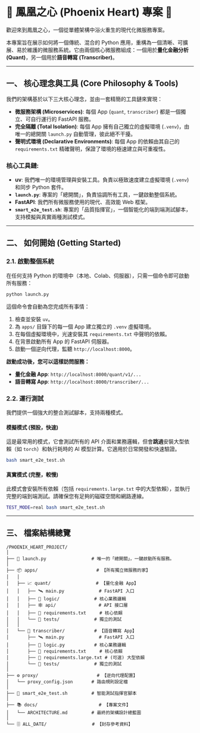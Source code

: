 # 🚀 鳳凰之心 (Phoenix Heart) 專案 🚀

歡迎來到鳳凰之心，一個從單體架構中浴火重生的現代化微服務專案。

本專案旨在展示如何將一個傳統、混合的 Python 應用，重構為一個清晰、可擴展、易於維護的微服務系統。它由兩個核心微服務組成：一個用於**量化金融分析 (Quant)**，另一個用於**語音轉寫 (Transcriber)**。

---

## 一、 核心理念與工具 (Core Philosophy & Tools)

我們的架構基於以下三大核心理念，並由一套精簡的工具鏈來實現：

- **微服務架構 (Microservices)**: 每個 App (`quant`, `transcriber`) 都是一個獨立、可自行運行的 FastAPI 服務。
- **完全隔離 (Total Isolation)**: 每個 App 擁有自己獨立的虛擬環境 (`.venv`)，由唯一的總開關 `launch.py` 自動管理，彼此絕不干擾。
- **聲明式環境 (Declarative Environments)**: 每個 App 的依賴由其自己的 `requirements.txt` 精確聲明，保證了環境的極速建立與可重複性。

### 核心工具鏈:

- **uv**: 我們唯一的環境管理與安裝工具。負責以極致速度建立虛擬環境 (`.venv`) 和同步 Python 套件。
- **`launch.py`**: 專案的「總開關」，負責協調所有工具，一鍵啟動整個系統。
- **FastAPI**: 我們所有微服務使用的現代、高效能 Web 框架。
- **`smart_e2e_test.sh`**: 專案的「品質指揮官」，一個智能化的端到端測試腳本，支持模擬與真實兩種測試模式。

---

## 二、 如何開始 (Getting Started)

### 2.1. 啟動整個系統

在任何支持 Python 的環境中（本地、Colab、伺服器），只需一個命令即可啟動所有服務：

```bash
python launch.py
```

這個命令會自動為您完成所有事情：
1.  檢查並安裝 `uv`。
2.  為 `apps/` 目錄下的每一個 App 建立獨立的 `.venv` 虛擬環境。
3.  在每個虛擬環境中，光速安裝其 `requirements.txt` 中聲明的依賴。
4.  在背景啟動所有 App 的 FastAPI 伺服器。
5.  啟動一個逆向代理，監聽 `http://localhost:8000`。

**啟動成功後，您可以這樣訪問服務：**
- **量化金融 App**: `http://localhost:8000/quant/v1/...`
- **語音轉寫 App**: `http://localhost:8000/transcriber/...`

### 2.2. 運行測試

我們提供一個強大的整合測試腳本，支持兩種模式。

#### 模擬模式 (預設，快速)

這是最常用的模式，它會測試所有的 API 介面和業務邏輯，但會**跳過**安裝大型依賴（如 `torch`）和執行耗時的 AI 模型計算。它適用於日常開發和快速驗證。

```bash
bash smart_e2e_test.sh
```

#### 真實模式 (完整，較慢)

此模式會安裝所有依賴（包括 `requirements.large.txt` 中的大型依賴），並執行完整的端到端測試。請確保您有足夠的磁碟空間和網路連線。

```bash
TEST_MODE=real bash smart_e2e_test.sh
```

---

## 三、 檔案結構總覽

```
/PHOENIX_HEART_PROJECT/
│
├── 🚀 launch.py                 # 唯一的「總開關」，一鍵啟動所有服務。
│
├── 📦 apps/                      # 【所有獨立微服務的家】
│   │
│   ├── 📈 quant/                 # 【量化金融 App】
│   │   ├── 🛰️ main.py             # FastAPI 入口
│   │   ├── 🧠 logic/             # 核心業務邏輯
│   │   ├── 🕸️ api/                # API 接口層
│   │   ├── 📜 requirements.txt     # 核心依賴
│   │   └── 🧪 tests/             # 獨立的測試
│   │
│   └── 🎤 transcriber/           # 【語音轉寫 App】
│       ├── 🛰️ main.py             # FastAPI 入口
│       ├── 🧠 logic.py           # 核心業務邏輯
│       ├── 📜 requirements.txt     # 核心依賴
│       ├── 📜 requirements.large.txt # (可選) 大型依賴
│       └── 🧪 tests/             # 獨立的測試
│
├── ⚙️ proxy/                      # 【逆向代理配置】
│   └── proxy_config.json       # 路由規則設定檔
│
├── 📜 smart_e2e_test.sh         # 智能測試指揮官腳本
│
├── 📚 docs/                       # 【專案文件】
│   └── ARCHITECTURE.md         # 最終的架構設計總藍圖
│
└── 🗄️ ALL_DATE/                 # 【封存參考資料】
```
